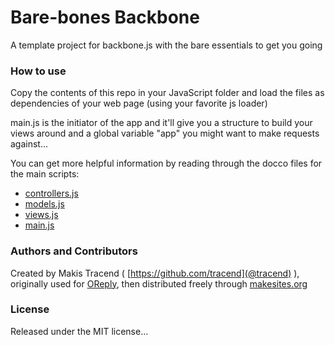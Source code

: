 # Bare-bones Backbone
A template project for backbone.js with the bare essentials to get you going 


### How to use 

Copy the contents of this repo in your JavaScript folder and load the files as dependencies of your web page (using your favorite js loader) 

main.js is the initiator of the app and it'll give you a structure to build your views around and a global variable "app" you might want to make requests against...

You can get more helpful information by reading through the docco files for the main scripts: 

- [controllers.js](http://makesites.org/barebones-backbone/docs/controllers.html)
- [models.js](http://makesites.org/barebones-backbone/docs/models.html)
- [views.js](http://makesites.org/barebones-backbone/docs/views.html)
- [main.js](http://makesites.org/barebones-backbone/docs/main.html)



### Authors and Contributors

Created by Makis Tracend ( [https://github.com/tracend](@tracend) ), originally used for [OReply](http://oreply.net/), then distributed freely through [makesites.org](http://makesites.org/)


### License

Released under the MIT license...